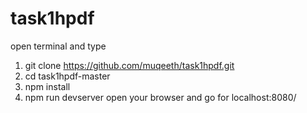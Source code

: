 # task1hpdf
open terminal and type
1. git clone https://github.com/muqeeth/task1hpdf.git
2. cd task1hpdf-master
3. npm install
4. npm run devserver
open your browser and go for localhost:8080/